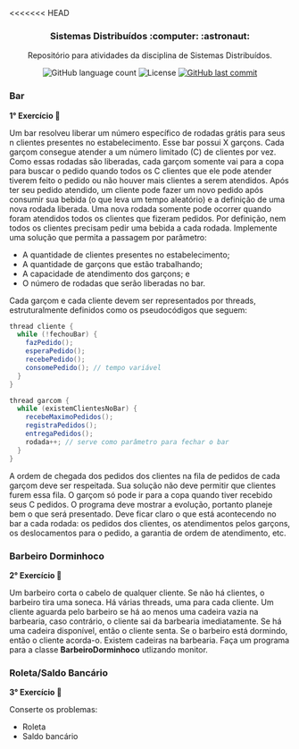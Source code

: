 <<<<<<< HEAD
<h3 align="center">
  Sistemas Distribuídos :computer: :astronaut:
</h3>

<p align="center">Repositório para atividades da disciplina de Sistemas Distribuídos.</a>
</p>

<p align="center">
  
  <img alt="GitHub language count" src="https://img.shields.io/github/languages/count/dpalmas/sd?color=0000FF">

  <img alt="License" src="https://img.shields.io/github/license/dpalmas/sd?color=0000FF&logo=MIT">
  
  <a href="https://github.com/dpalmas/sd/commits/master">
    <img alt="GitHub last commit" src="https://img.shields.io/github/last-commit/dpalmas/sd?color=0000FF">
  </a>
</p>

### Bar

**1° Exercício :pencil:**

Um bar resolveu liberar um número específico de rodadas grátis para seus n clientes presentes no
estabelecimento. Esse bar possui X garçons. Cada garçom consegue atender a um número limitado (C) de
clientes por vez. Como essas rodadas são liberadas, cada garçom somente vai para a copa para buscar o
pedido quando todos os C clientes que ele pode atender tiverem feito o pedido ou não houver mais clientes a serem atendidos. Após ter seu pedido atendido, um cliente pode fazer um novo pedido após consumir sua bebida (o que leva um tempo aleatório) e a definição de uma nova rodada liberada. Uma nova rodada somente pode ocorrer quando foram atendidos todos os clientes que fizeram pedidos. Por definição, nem todos os clientes precisam pedir uma bebida a cada rodada. Implemente uma solução que permita a passagem por parâmetro:

- A quantidade de clientes presentes no estabelecimento;
- A quantidade de garçons que estão trabalhando;
- A capacidade de atendimento dos garçons; e
- O número de rodadas que serão liberadas no bar.

Cada garçom e cada cliente devem ser representados por threads, estruturalmente definidos como os
pseudocódigos que seguem:

``` java
thread cliente {
  while (!fechouBar) {
    fazPedido();
    esperaPedido();
    recebePedido();
    consomePedido(); // tempo variável
  }
}

thread garcom {
  while (existemClientesNoBar) {
    recebeMaximoPedidos();
    registraPedidos();
    entregaPedidos();
    rodada++; // serve como parâmetro para fechar o bar
  }
}
``` 

A ordem de chegada dos pedidos dos clientes na fila de pedidos de cada garçom deve ser respeitada. Sua
solução não deve permitir que clientes furem essa fila. O garçom só pode ir para a copa quando tiver
recebido seus C pedidos. O programa deve mostrar a evolução, portanto planeje bem o que será presentado. Deve ficar claro o que está acontecendo no bar a cada rodada: os pedidos dos clientes, os atendimentos pelos garçons, os deslocamentos para o pedido, a garantia de ordem de atendimento, etc.


### Barbeiro Dorminhoco

**2° Exercício :pencil:**

Um barbeiro corta o cabelo de qualquer cliente. Se não há clientes, o barbeiro tira uma soneca. Há várias threads, uma para cada cliente. Um cliente aguarda pelo barbeiro se há ao menos uma cadeira vazia na barbearia, caso contrário, o cliente sai da barbearia imediatamente. Se há uma cadeira disponível, então o cliente senta. Se o barbeiro está dormindo, então o cliente acorda-o. Existem <n> cadeiras na barbearia. Faça um programa para a classe **BarbeiroDorminhoco** utlizando monitor.

### Roleta/Saldo Bancário

**3° Exercício :pencil:**

Conserte os problemas:

- Roleta
- Saldo bancário
